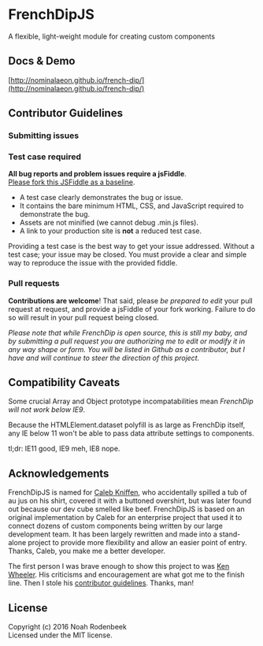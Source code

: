 # FrenchDipJS

A flexible, light-weight module for creating custom components

## Docs & Demo

[http://nominalaeon.github.io/french-dip/](http://nominalaeon.github.io/french-dip/)

## Contributor Guidelines

### Submitting issues

### Test case required

**All bug reports and problem issues require a jsFiddle**.   
[Please fork this JSFiddle as a baseline](https://jsfiddle.net/NoahRodenbeek/m0fr5jsm/).

+ A test case clearly demonstrates the bug or issue.
+ It contains the bare minimum HTML, CSS, and JavaScript required to demonstrate the bug.
+ Assets are not minified (we cannot debug .min.js files).
+ A link to your production site is **not** a reduced test case.

Providing a test case is the best way to get your issue addressed. Without a test case; your issue may be closed.
You must provide a clear and simple way to reproduce the issue with the provided fiddle.

### Pull requests

**Contributions are welcome**! That said, please *be prepared to edit* your pull request at request, and provide a jsFiddle of your fork working. Failure to do so will result in your pull request being closed.

*Please note that while FrenchDip is open source, this is still my baby, and by submitting a pull request you are authorizing me to edit or modify it in any way shape or form. You will be listed in Github as a contributor, but I have and will continue to steer the direction of this project.*

## Compatibility Caveats

Some crucial Array and Object prototype incompatabilities mean *FrenchDip will not work below IE9*.

Because the HTMLElement.dataset polyfill is as large as FrenchDip itself, any IE below 11 won't be able to pass data attribute settings to components.

tl;dr: IE11 good, IE9 meh, IE8 nope.

## Acknowledgements

FrenchDipJS is named for [Caleb Kniffen](https://github.com/ckniffen), who accidentally spilled a tub of au jus on his shirt, covered it with a buttoned overshirt, but was later found out because our dev cube smelled like beef. FrenchDipJS is based on an original implementation by Caleb for an enterprise project that used it to connect dozens of custom components being written by our large development team. It has been largely rewritten and made into a stand-alone project to provide more flexibility and allow an easier point of entry. Thanks, Caleb, you make me a better developer.

The first person I was brave enough to show this project to was [Ken Wheeler](https://github.com/kenwheeler). His criticisms and encouragement are what got me to the finish line. Then I stole his [contributor guidelines](https://github.com/kenwheeler/slick/blob/master/CONTRIBUTING.markdown). Thanks, man!

## License

Copyright (c) 2016 Noah Rodenbeek  
Licensed under the MIT license.

